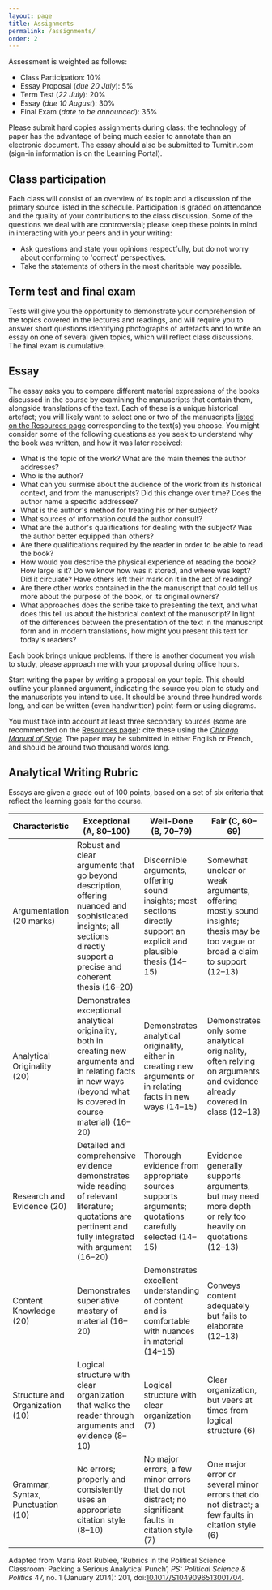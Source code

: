 ```yaml
---
layout: page
title: Assignments
permalink: /assignments/
order: 2
---
```


Assessment is weighted as follows:

- Class Participation: 10%
- Essay Proposal (*due 20 July*): 5%
- Term Test (*22 July*): 20%
- Essay (*due 10 August*): 30%
- Final Exam (*date to be announced*): 35%

Please submit hard copies assignments during class: the technology of paper has the advantage of being much easier to annotate than an electronic document. The essay should also be submitted to Turnitin.com (sign-in information is on the Learning Portal).

## Class participation

Each class will consist of an overview of its topic and a discussion of the primary source listed in the schedule. Participation is graded on attendance and the quality of your contributions to the class discussion. Some of the questions we deal with are controversial; please keep these points in mind in interacting with your peers and in your writing:

- Ask questions and state your opinions respectfully, but do not worry about conforming to 'correct' perspectives.
- Take the statements of others in the most charitable way possible.

## Term test and final exam

Tests will give you the opportunity to demonstrate your comprehension of the topics covered in the lectures and readings, and will require you to answer short questions identifying photographs of artefacts and to write an essay on one of several given topics, which will reflect class discussions. The final exam is cumulative.

## Essay

The essay asks you to compare different material expressions of the books discussed in the course by examining the manuscripts that contain them, alongside translations of the text. Each of these is a unique historical artefact; you will likely want to select one or two of the manuscripts [listed on the Resources page](../resources/) corresponding to the text(s) you choose. You might consider some of the following questions as you seek to understand why the book was written, and how it was later received:

- What is the topic of the work? What are the main themes the author addresses?
- Who is the author?
- What can you surmise about the audience of the work from its historical context, and from the manuscripts? Did this change over time? Does the author name a specific addressee?
- What is the author's method for treating his or her subject?
- What sources of information could the author consult?
- What are the author's qualifications for dealing with the subject? Was the author better equipped than others?
- Are there qualifications required by the reader in order to be able to read the book?
- How would you describe the physical experience of reading the book? How large is it? Do we know how was it stored, and where was kept? Did it circulate? Have others left their mark on it in the act of reading?
- Are there other works contained in the the manuscript that could tell us more about the purpose of the book, or its original owners?
- What approaches does the scribe take to presenting the text, and what does this tell us about the historical context of the manuscript? In light of the differences between the presentation of the text in the manuscript form and in modern translations, how might you present this text for today's readers?

Each book brings unique problems. If there is another document you wish to study, please approach me with your proposal during office hours.

Start writing the paper by writing a proposal on your topic. This should outline your planned argument, indicating the source you plan to study and the manuscripts you intend to use. It should be around three hundred words long, and can be written (even handwritten) point-form or using diagrams.

You must take into account at least three secondary sources (some are recommended on the [Resources page](../resources/)): cite these using the [*Chicago Manual of Style*](http://www.chicagomanualofstyle.org.myaccess.library.utoronto.ca/). The paper may be submitted in either English or French, and should be around two thousand words long.

## Analytical Writing Rubric

Essays are given a grade out of 100 points, based on a set of six criteria that reflect the learning goals for the course.

| Characteristic                    | Exceptional (A, 80–100)                                                                                                                                                 | Well-Done (B, 70–79)                                                                                                    | Fair (C, 60–69)                                                                                                                 | Needs Work (D, 50–59)                                                                                                         | Poor (F, 0–49)                                                                                                    |
|-----------------------------------|-------------------------------------------------------------------------------------------------------------------------------------------------------------------------|-------------------------------------------------------------------------------------------------------------------------|---------------------------------------------------------------------------------------------------------------------------------|-------------------------------------------------------------------------------------------------------------------------------|-------------------------------------------------------------------------------------------------------------------|
| Argumentation (20 marks)          | Robust and clear arguments that go beyond description, offering nuanced and sophisticated insights; all sections directly support a precise and coherent thesis (16–20) | Discernible arguments, offering sound insights; most sections directly support an explicit and plausible thesis (14–15) | Somewhat unclear or weak arguments, offering mostly sound insights; thesis may be too vague or broad a claim to support (12–13) | Arguments often fall into description or summary, with weak or logically inconsistent insights or an ambiguous thesis (10–11) | Makes no attempt to construct an argument, presenting unsupported generalizations or no identifiable thesis (0–9) |
| Analytical Originality (20)       | Demonstrates exceptional analytical originality, both in creating new arguments and in relating facts in new ways (beyond what is covered in course material) (16–20)   | Demonstrates analytical originality, either in creating new arguments or in relating facts in new ways (14–15)          | Demonstrates only some analytical originality, often relying on arguments and evidence already covered in class (12–13)         | Demonstrates little analytical originality, mostly dependent on arguments and evidence already covered in class (10–11)       | Makes no attempt to provide original analysis (0–9)                                                               |
| Research and Evidence (20)        | Detailed and comprehensive evidence demonstrates wide reading of relevant literature; quotations are pertinent and fully integrated with argument (16–20)               | Thorough evidence from appropriate sources supports arguments; quotations carefully selected (14–15)                    | Evidence generally supports arguments, but may need more depth or rely too heavily on quotations (12–13)                        | Needs more thorough or additional evidence to support arguments; sources are unsound (10–11)                                  | Fails to offer evidence to support arguments (0–9)                                                                |
| Content Knowledge (20)            | Demonstrates superlative mastery of material (16–20)                                                                                                                    | Demonstrates excellent understanding of content and is comfortable with nuances in material (14–15)                     | Conveys content adequately but fails to elaborate (12–13)                                                                       | Gets basic content correct but is otherwise uncomfortable with material (10–11)                                               | Basic content is wrong, incorrect, or substantially incomplete (0–9)                                              |
| Structure and Organization (10)   | Logical structure with clear organization that walks the reader through arguments and evidence (8–10)                                                                   | Logical structure with clear organization (7)                                                                           | Clear organization, but veers at times from logical structure (6)                                                               | Veers significantly from logical structure and/or is not well organized (5)                                                   | No logical structure; poorly organized (0–4)                                                                      |
| Grammar, Syntax, Punctuation (10) | No errors; properly and consistently uses an appropriate citation style (8–10)                                                                                          | No major errors, a few minor errors that do not distract; no significant faults in citation style (7)                   | One major error or several minor errors that do not distract; a few faults in citation style (6)                                | Two or three major errors combined with minor errors; several faults in citation style (5)                                    | Numerous major errors; serious faults in citation style (0–4)                                                     |

Adapted from Maria Rost Rublee, ‘Rubrics in the Political Science Classroom: Packing a Serious Analytical Punch’, *PS: Political Science & Politics* 47, no. 1 (January 2014): 201, doi:[10.1017/S1049096513001704](http://doi.org.myaccess.library.utoronto.ca/10.1017/S1049096513001704).
